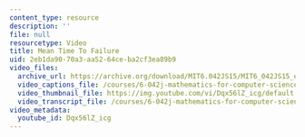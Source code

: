 ```yaml
---
content_type: resource
description: ''
file: null
resourcetype: Video
title: Mean Time To Failure
uid: 2eb1da90-70a3-aa52-64ce-ba2cf3ea89b9
video_files:
  archive_url: https://archive.org/download/MIT6.042JS15/MIT6_042JS15_expectfail_video_ipod.mp4
  video_captions_file: /courses/6-042j-mathematics-for-computer-science-spring-2015/6527ee85b88c58a1adda5bd583b013dd_Dqx56lZ_icg.vtt
  video_thumbnail_file: https://img.youtube.com/vi/Dqx56lZ_icg/default.jpg
  video_transcript_file: /courses/6-042j-mathematics-for-computer-science-spring-2015/5f2093237048c94996b704090eb5f8b0_Dqx56lZ_icg.pdf
video_metadata:
  youtube_id: Dqx56lZ_icg
---
```


